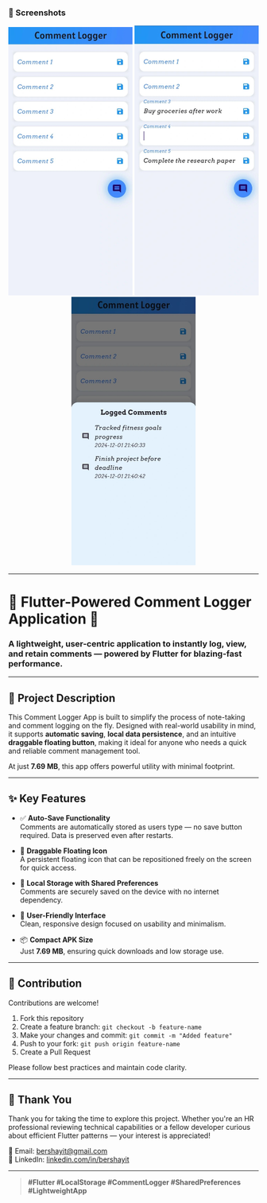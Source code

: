 <!-- Screenshots -->
### 📸 Screenshots

<p align="center">
  <img src="./screenshots/home.jpg" width="250"/>
  <img src="./screenshots/auto_save.jpg" width="250"/>
  <img src="./screenshots/logged.jpg" width="250"/>
</p>

---

# 🚀 Flutter-Powered Comment Logger Application 🚀

### A lightweight, user-centric application to instantly log, view, and retain comments — powered by Flutter for blazing-fast performance.

---

## 📘 Project Description

This Comment Logger App is built to simplify the process of note-taking and comment logging on the fly. Designed with real-world usability in mind, it supports **automatic saving**, **local data persistence**, and an intuitive **draggable floating button**, making it ideal for anyone who needs a quick and reliable comment management tool.

At just **7.69 MB**, this app offers powerful utility with minimal footprint.

---

## ✨ Key Features

- ✅ **Auto-Save Functionality**  
  Comments are automatically stored as users type — no save button required. Data is preserved even after restarts.

- 🧲 **Draggable Floating Icon**  
  A persistent floating icon that can be repositioned freely on the screen for quick access.

- 💾 **Local Storage with Shared Preferences**  
  Comments are securely saved on the device with no internet dependency.

- 🧭 **User-Friendly Interface**  
  Clean, responsive design focused on usability and minimalism.

- 📦 **Compact APK Size**  
  Just **7.69 MB**, ensuring quick downloads and low storage use.

---

## 🤝 Contribution

Contributions are welcome!

1. Fork this repository  
2. Create a feature branch: `git checkout -b feature-name`  
3. Make your changes and commit: `git commit -m "Added feature"`  
4. Push to your fork: `git push origin feature-name`  
5. Create a Pull Request

Please follow best practices and maintain code clarity.

---

## 🙏 Thank You

Thank you for taking the time to explore this project. Whether you're an HR professional reviewing technical capabilities or a fellow developer curious about efficient Flutter patterns — your interest is appreciated!

📧 Email: [bershayit@gmail.com](mailto:bershayit@gmail.com)  
🔗 LinkedIn: [linkedin.com/in/bershayit](https://www.linkedin.com/in/bershayit)

---

> **#Flutter #LocalStorage #CommentLogger #SharedPreferences #LightweightApp**
